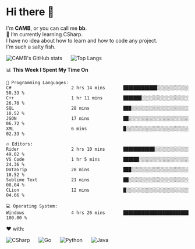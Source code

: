# Hi there 👋
<!--
**CAMB-dev/CAMB-dev** is a ✨ _special_ ✨ repository because its `README.md` (this file) appears on your GitHub profile.

Here are some ideas to get you started:

- 🔭 I’m currently working on ...
- 🌱 I’m currently learning ...
- 👯 I’m looking to collaborate on ...
- 🤔 I’m looking for help with ...
- 💬 Ask me about ...
- 📫 How to reach me: ...
- 😄 Pronouns: ...
- ⚡ Fun fact: ...
-->
 I'm **CAMB**, or you can call me **bb**.  
 🌱 I’m currently learning CSharp.  
 I have no idea about how to learn and how to code any project.  
 I'm such a salty fish.
 
 
![CAMB's GitHub stats](https://github-readme-stats.vercel.app/api?username=CAMB-dev&show_icons=true&theme=tokyonight)
&nbsp;&nbsp;&nbsp;&nbsp;
![Top Langs](https://github-readme-stats.vercel.app/api/top-langs/?username=CAMB-dev&langs_count=5&theme=tokyonight)


<!--START_SECTION:waka-->
📊 **This Week I Spent My Time On** 

```text
💬 Programming Languages: 
C#                       2 hrs 14 mins       █████████████░░░░░░░░░░░░   50.33 % 
C++                      1 hr 11 mins        ███████░░░░░░░░░░░░░░░░░░   26.70 % 
SQL                      28 mins             ███░░░░░░░░░░░░░░░░░░░░░░   10.52 % 
JSON                     17 mins             ██░░░░░░░░░░░░░░░░░░░░░░░   06.72 % 
XML                      6 mins              █░░░░░░░░░░░░░░░░░░░░░░░░   02.33 % 

🔥 Editors: 
Rider                    2 hrs 10 mins       ████████████░░░░░░░░░░░░░   49.02 % 
VS Code                  1 hr 5 mins         ██████░░░░░░░░░░░░░░░░░░░   24.36 % 
DataGrip                 28 mins             ███░░░░░░░░░░░░░░░░░░░░░░   10.52 % 
Sublime Text             21 mins             ██░░░░░░░░░░░░░░░░░░░░░░░   08.04 % 
CLion                    12 mins             █░░░░░░░░░░░░░░░░░░░░░░░░   04.66 % 

💻 Operating System: 
Windows                  4 hrs 26 mins       █████████████████████████   100.00 % 
```


<!--END_SECTION:waka-->


❤ with:

![CSharp](https://img.shields.io/badge/CSharp-%23512BD4?style=for-the-badge&logo=.net)
&nbsp;&nbsp;&nbsp;&nbsp;
![Go](https://img.shields.io/badge/Go-000000?style=for-the-badge&logo=go)
&nbsp;&nbsp;&nbsp;&nbsp;
![Python](https://img.shields.io/badge/Python-000000?style=for-the-badge&logo=python)
&nbsp;&nbsp;&nbsp;&nbsp;
![Java](https://img.shields.io/badge/Java-964B00?style=for-the-badge&logo=openjdk)
